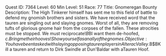 Quest ID: 7364
Level: 60
Min Level: 51
Race: 77
Title: Gnomeregan Bounty
Description: The High Tinkerer himself has sent me to this field of battle to defend my gnomish brothers and sisters. We have received word that the tauren are singling out and slaying gnomes. Worst of all, they are removing tufts of glorious gnome hair from the corpses of the fallen. These atrocities must be stopped. We must reciprocate!$B$BI want them de-hoofed, $c. Bring me their hooves! Show yourself as an ally of the gnomes.
Objective: You have been tasked with slaying opposing tauren players in Alterac Valley.$B$BKill a tauren and return to Dirk Swindle at Dun'Baldar with aTauren Hoof.
